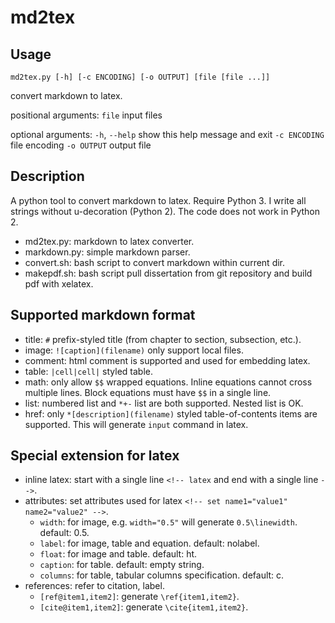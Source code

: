 md2tex
======

## Usage

    md2tex.py [-h] [-c ENCODING] [-o OUTPUT] [file [file ...]]

convert markdown to latex.

positional arguments:
  `file`         input files

optional arguments:
  `-h`, `--help`   show this help message and exit
  `-c ENCODING`  file encoding
  `-o OUTPUT`    output file

## Description

A python tool to convert markdown to latex.
Require Python 3.
I write all strings without u-decoration (Python 2).
The code does not work in Python 2.

 - md2tex.py: markdown to latex converter.
 - markdown.py: simple markdown parser.
 - convert.sh: bash script to convert markdown within current dir.
 - makepdf.sh: bash script pull dissertation from git repository and build pdf with xelatex.

## Supported markdown format

 - title: `#` prefix-styled title (from chapter to section, subsection, etc.).
 - image: `![caption](filename)` only support local files.
 - comment: html comment is supported and used for embedding latex.
 - table: `|cell|cell|` styled table.
 - math: only allow `$$` wrapped equations. 
          Inline equations cannot cross multiple lines.
          Block equations must have `$$` in a single line.
 - list: numbered list and `*+-` list are both supported. Nested list is OK.
 - href: only `*[description](filename)` styled table-of-contents items are supported.
          This will generate `input` command in latex.

## Special extension for latex

 - inline latex: start with a single line `<!-- latex` and end with a single line `-->`.
 - attributes: set attributes used for latex `<!-- set name1="value1" name2="value2" -->`.
   - `width`: for image, e.g. `width="0.5"` will generate `0.5\linewidth`. default: 0.5.
   - `label`: for image, table and equation. default: nolabel.
   - `float`: for image and table. default: ht.
   - `caption`: for table. default: empty string.
   - `columns`: for table, tabular columns specification. default: c.
 - references: refer to citation, label.
   - `[ref@item1,item2]`: generate `\ref{item1,item2}`.
   - `[cite@item1,item2]`: generate `\cite{item1,item2}`.
        
